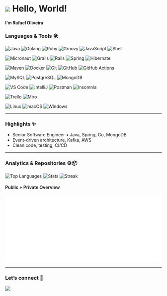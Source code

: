 <h1>
  <img src="https://emojis.slackmojis.com/emojis/images/1531849430/4246/blob-sunglasses.gif?1531849430" width="30" />
  Hello, World!
</h1>

#### I’m <b>Rafael Oliveira</b>

<!-- Optional: visitor counter (remove if you prefer fewer requests) -->
<!-- ![](http://estruyf-github.azurewebsites.net/api/VisitorHit?user=oliveira-a-rafael&repo=oliveira-a-rafael&countColorcountColor) -->

### Languages & Tools 🛠

![Java](https://img.shields.io/badge/-Java-05122A?style=flat&logo=java&logoColor=red&labelColor=05122A&color=FFFCAE)
![Golang](https://img.shields.io/badge/-Go-05122A?style=flat&logo=go&labelColor=05122A&color=FFFCAE)
![Ruby](https://img.shields.io/badge/-Ruby-05122A?style=flat&logo=ruby&logoColor=red&labelColor=05122A&color=FFFCAE)
![Groovy](https://img.shields.io/badge/-Groovy-05122A?style=flat&logo=apachegroovy&labelColor=05122A&color=FFFCAE)
![JavaScript](https://img.shields.io/badge/-JavaScript-05122A?logo=javascript&labelColor=05122A&color=FFFCAE)
![Shell](https://img.shields.io/badge/-Shell-05122A?style=flat&logo=gnu-bash&labelColor=05122A&color=FFFCAE)

![Micronaut](https://img.shields.io/badge/-Micronaut-05122A?style=flat&logo=micronaut)
![Grails](https://img.shields.io/badge/-Grails-05122A?style=flat&logo=grails)
![Rails](https://img.shields.io/badge/-Rails-05122A?style=flat&logo=rubyonrails)
![Spring](https://img.shields.io/badge/-Spring-05122A?style=flat&logo=spring)
![Hibernate](https://img.shields.io/badge/-Hibernate-05122A?style=flat&logo=hibernate)

![Maven](https://img.shields.io/badge/-Maven-05122A?style=flat&logo=apache-maven)
![Docker](https://img.shields.io/badge/-Docker-05122A?style=flat&logo=docker)
![Git](https://img.shields.io/badge/-Git-05122A?style=flat&logo=git)
![GitHub](https://img.shields.io/badge/-GitHub-05122A?style=flat&logo=github)
![GitHub Actions](https://img.shields.io/badge/-GitHub%20Actions-05122A?style=flat&logo=github-actions)

![MySQL](https://img.shields.io/badge/-MySQL-05122A?style=flat&logo=mysql)
![PostgreSQL](https://img.shields.io/badge/-PostgreSQL-05122A?style=flat&logo=postgresql)
![MongoDB](https://img.shields.io/badge/-MongoDB-05122A?style=flat&logo=mongodb)

![VS Code](https://img.shields.io/badge/-VS%20Code-05122A?style=flat&logo=visual-studio-code&logoColor=007ACC)
![IntelliJ](https://img.shields.io/badge/-IntelliJ-05122A?style=flat&logo=jetbrains)
![Postman](https://img.shields.io/badge/-Postman-05122A?style=flat&logo=postman)
![Insomnia](https://img.shields.io/badge/-Insomnia-05122A?style=flat&logo=insomnia)

![Trello](https://img.shields.io/badge/-Trello-05122A?style=flat&logo=trello)
![Miro](https://img.shields.io/badge/-Miro-05122A?style=flat&logo=miro)

![Linux](https://img.shields.io/badge/-Linux-05122A?style=flat&logo=linux)
![macOS](https://img.shields.io/badge/-macOS-05122A?style=flat&logo=apple)
![Windows](https://img.shields.io/badge/-Windows-05122A?style=flat&logo=windows)

---

### Highlights ✨

- Senior Software Engineer • Java, Spring, Go, MongoDB
- Event-driven architecture, Kafka, AWS
- Clean code, testing, CI/CD

---

### Analytics & Repositories ⚙️📦

<!-- Public GitHub cards (no private data) -->

![Top Languages](https://github-readme-stats.vercel.app/api/top-langs/?username=oliveira-a-rafael&layout=compact&langs_count=10)
![Stats](https://github-readme-stats.vercel.app/api/?username=oliveira-a-rafael&show_icons=true)
![Streak](https://streak-stats.demolab.com?user=oliveira-a-rafael&hide_border=true)

<!-- ![Streak](https://github-readme-streak-stats.herokuapp.com/?user=oliveira-a-rafael&hide_border=true) -->

<!-- Private + public combined (rendered by your Action using PAT) -->

#### Public + Private Overview

<img src="./github-metrics.svg" alt="GitHub metrics (public + private)" />

<!-- Prefer dark theme? Uncomment the next line and comment the previous image -->
<!-- <img src="./github-metrics-dark.svg" alt="GitHub metrics (public + private, dark)" /> -->

---

### Let’s connect 🤝

<a href="https://www.linkedin.com/in/rafaoliveira85/">
  <img src="https://img.shields.io/badge/-LinkedIn-0077B5?style=flat&logo=linkedin&logoColor=white" />
</a>
